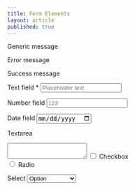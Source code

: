 ```yaml
---
title: Form Elements
layout: article
published: true
---
```


<form>
  <p class="message">Generic message</p>
  <p class="message message--error">Error message</p>
  <p class="message message--success">Success message</p>

  <label for="field-text" class="required">Text field <span>*</span></label>
  <input id="field-text" type="text" placeholder="Placeholder text" />

  <label for="field-number">Number field</label>
  <input id="field-number" type="number" placeholder="123" />

  <label for="field-date">Date field</label>
  <input id="field-date" type="date" />

  <label>Textarea</label>
  <textarea></textarea>

  <label>
    <input type="checkbox">
    Checkbox
  </label>

  <br />

  <label>
    <input type="radio">
    Radio
  </label>

  <br />

  <label>Select</label>
  <select>
    <option>Option</option>
    <option>Another Option</option>
  </select>
</form>

